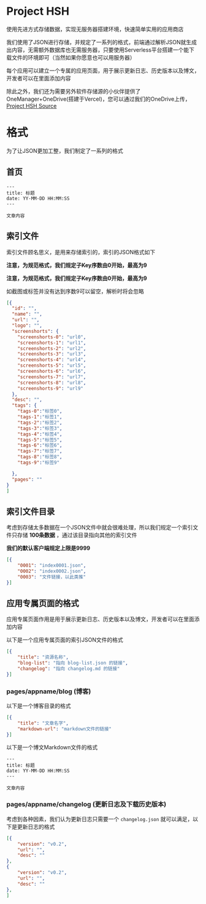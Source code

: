 # Project HSH
使用先进方式存储数据，实现无服务器搭建环境，快速简单实用的应用商店

我们使用了JSON进行存储，并规定了一系列的格式，前端通过解析JSON就生成出内容，无需额外数据库也无需服务器，只要使用Serverless平台搭建一个能下载文件的环境即可（当然如果你愿意也可以用服务器）

每个应用可以建立一个专属的应用页面，用于展示更新日志、历史版本以及博文，开发者可以在里面添加内容

除此之外，我们还为需要另外软件存储源的小伙伴提供了OneManager+OneDrive(搭建于Vercel)，您可以通过我们的OneDrive上传，[Project HSH Source](https://source-projecthsh.bangumi.cyou)

# 格式
为了让JSON更加工整，我们制定了一系列的格式

## 首页
```
---
title: 标题
date: YY-MM-DD HH:MM:SS
---

文章内容
```

## 索引文件
索引文件顾名思义，是用来存储索引的，索引的JSON格式如下

**注意，为规范格式，我们规定子Key序数由0开始，最高为9**

**注意，为规范格式，我们规定子Key序数由0开始，最高为9**

如截图或标签并没有达到序数9可以留空，解析时将会忽略

```json
[{
  "id": "",
  "name": "",
  "url": "",
  "logo": "",
  "screenshorts": {
    "screenshorts-0": "url0",
    "screenshorts-1": "url1",
    "screenshorts-2": "url2",
    "screenshorts-3": "url3",
    "screenshorts-4": "url4",
    "screenshorts-5": "url5",
    "screenshorts-6": "url6",
    "screenshorts-7": "url7",
    "screenshorts-8": "url8",
    "screenshorts-9": "url9"
  },
  "desc": "",
  "tags": {
    "tags-0":"标签0",
    "tags-1":"标签1",
    "tags-2":"标签2",
    "tags-3":"标签3",
    "tags-4":"标签4",
    "tags-5":"标签5",
    "tags-6":"标签6",
    "tags-7":"标签7",
    "tags-8":"标签8",
    "tags-9":"标签9"

  },
  "pages": ""
}
]
```

## 索引文件目录
考虑到存储太多数据在一个JSON文件中就会很难处理，所以我们规定一个索引文件只存储 **100条数据** ，通过该目录指向其他的索引文件

**我们的默认客户端规定上限是9999**

```json
[{
    "0001": "index0001.json",
    "0002": "index0002.json",
    "0003": "文件链接，以此类推"
}]
```

## 应用专属页面的格式
应用专属页面作用是用于展示更新日志、历史版本以及博文，开发者可以在里面添加内容

以下是一个应用专属页面的索引JSON文件的格式
```json
[{
    "title": "资源名称",
    "blog-list": "指向 blog-list.json 的链接",
    "changelog": "指向 changelog.md 的链接"
}]
```

### pages/appname/blog (博客)
以下是一个博客目录的格式
```json
[{
    "title": "文章名字",
    "markdown-url": "markdown文件的链接"
}]
```

以下是一个博文Markdown文件的格式
```
---
title: 标题
date: YY-MM-DD HH:MM:SS
---

文章内容
```

### pages/appname/changelog (更新日志及下载历史版本)
考虑到各种因素，我们认为更新日志只需要一个 `changelog.json` 就可以满足，以下是更新日志的格式

```json
[{
    "version": "v0.2",
    "url": "",
    "desc": ""
},
{
    "version": "v0.2",
    "url": "",
    "desc": ""
},
]
```
